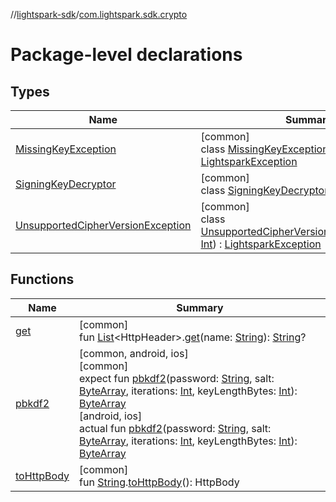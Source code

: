 //[lightspark-sdk](../../index.md)/[com.lightspark.sdk.crypto](index.md)

# Package-level declarations

## Types

| Name | Summary |
|---|---|
| [MissingKeyException](-missing-key-exception/index.md) | [common]<br>class [MissingKeyException](-missing-key-exception/index.md)(nodeId: [String](https://kotlinlang.org/api/latest/jvm/stdlib/kotlin/-string/index.html)) : [LightsparkException](../com.lightspark.sdk/-lightspark-exception/index.md) |
| [SigningKeyDecryptor](-signing-key-decryptor/index.md) | [common]<br>class [SigningKeyDecryptor](-signing-key-decryptor/index.md) |
| [UnsupportedCipherVersionException](-unsupported-cipher-version-exception/index.md) | [common]<br>class [UnsupportedCipherVersionException](-unsupported-cipher-version-exception/index.md)(version: [Int](https://kotlinlang.org/api/latest/jvm/stdlib/kotlin/-int/index.html)) : [LightsparkException](../com.lightspark.sdk/-lightspark-exception/index.md) |

## Functions

| Name | Summary |
|---|---|
| [get](get.md) | [common]<br>fun [List](https://kotlinlang.org/api/latest/jvm/stdlib/kotlin.collections/-list/index.html)&lt;HttpHeader&gt;.[get](get.md)(name: [String](https://kotlinlang.org/api/latest/jvm/stdlib/kotlin/-string/index.html)): [String](https://kotlinlang.org/api/latest/jvm/stdlib/kotlin/-string/index.html)? |
| [pbkdf2](pbkdf2.md) | [common, android, ios]<br>[common]<br>expect fun [pbkdf2](pbkdf2.md)(password: [String](https://kotlinlang.org/api/latest/jvm/stdlib/kotlin/-string/index.html), salt: [ByteArray](https://kotlinlang.org/api/latest/jvm/stdlib/kotlin/-byte-array/index.html), iterations: [Int](https://kotlinlang.org/api/latest/jvm/stdlib/kotlin/-int/index.html), keyLengthBytes: [Int](https://kotlinlang.org/api/latest/jvm/stdlib/kotlin/-int/index.html)): [ByteArray](https://kotlinlang.org/api/latest/jvm/stdlib/kotlin/-byte-array/index.html)<br>[android, ios]<br>actual fun [pbkdf2](pbkdf2.md)(password: [String](https://kotlinlang.org/api/latest/jvm/stdlib/kotlin/-string/index.html), salt: [ByteArray](https://kotlinlang.org/api/latest/jvm/stdlib/kotlin/-byte-array/index.html), iterations: [Int](https://kotlinlang.org/api/latest/jvm/stdlib/kotlin/-int/index.html), keyLengthBytes: [Int](https://kotlinlang.org/api/latest/jvm/stdlib/kotlin/-int/index.html)): [ByteArray](https://kotlinlang.org/api/latest/jvm/stdlib/kotlin/-byte-array/index.html) |
| [toHttpBody](to-http-body.md) | [common]<br>fun [String](https://kotlinlang.org/api/latest/jvm/stdlib/kotlin/-string/index.html).[toHttpBody](to-http-body.md)(): HttpBody |
